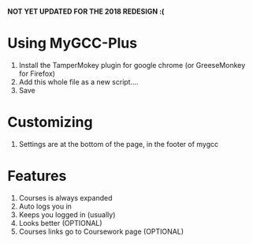 **NOT YET UPDATED FOR THE 2018 REDESIGN :(** 

# Using MyGCC-Plus
 1. Install the TamperMokey plugin for google chrome (or GreeseMonkey for Firefox)
 2. Add this whole file as a new script....
 3. Save

# Customizing
  1. Settings are at the bottom of the page, in the footer of mygcc

# Features
  1. Courses is always expanded
  2. Auto logs you in
  3. Keeps you logged in (usually)
  4. Looks better (OPTIONAL)
  5. Courses links go to Coursework page (OPTIONAL)
